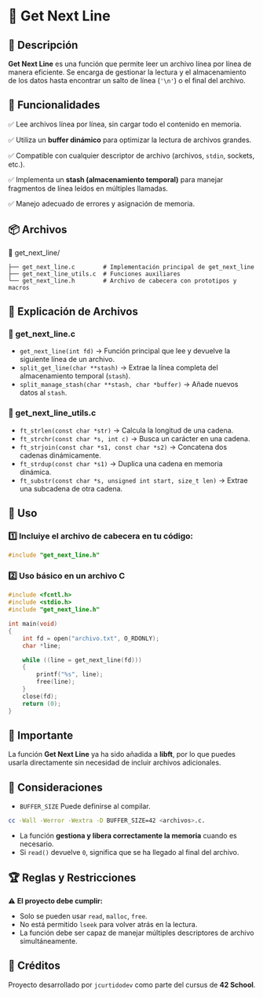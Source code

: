 # 📜 Get Next Line

## 📌 Descripción
**Get Next Line** es una función que permite leer un archivo línea por línea de manera eficiente.
Se encarga de gestionar la lectura y el almacenamiento de los datos hasta encontrar un salto de línea (`'\n'`) o el final del archivo.

## 🎯 Funcionalidades
✅ Lee archivos línea por línea, sin cargar todo el contenido en memoria.

✅ Utiliza un **buffer dinámico** para optimizar la lectura de archivos grandes.

✅ Compatible con cualquier descriptor de archivo (archivos, `stdin`, sockets, etc.).

✅ Implementa un **stash (almacenamiento temporal)** para manejar fragmentos de línea leídos en múltiples llamadas.

✅ Manejo adecuado de errores y asignación de memoria.

## 📦 Archivos

📂 get_next_line/
```
├── get_next_line.c        # Implementación principal de get_next_line
├── get_next_line_utils.c  # Funciones auxiliares
└── get_next_line.h        # Archivo de cabecera con prototipos y macros
```

## 📂 Explicación de Archivos

### 📜 get_next_line.c
- `get_next_line(int fd)` → Función principal que lee y devuelve la siguiente línea de un archivo.
- `split_get_line(char **stash)` → Extrae la línea completa del almacenamiento temporal (`stash`).
- `split_manage_stash(char **stash, char *buffer)` → Añade nuevos datos al `stash`.

### 📜 get_next_line_utils.c
- `ft_strlen(const char *str)` → Calcula la longitud de una cadena.
- `ft_strchr(const char *s, int c)` → Busca un carácter en una cadena.
- `ft_strjoin(const char *s1, const char *s2)` → Concatena dos cadenas dinámicamente.
- `ft_strdup(const char *s1)` → Duplica una cadena en memoria dinámica.
- `ft_substr(const char *s, unsigned int start, size_t len)` → Extrae una subcadena de otra cadena.

## 🚀 Uso
### 1️⃣ Incluiye el archivo de cabecera en tu código:
```C
#include "get_next_line.h"
```

### 2️⃣ Uso básico en un archivo C
```C
#include <fcntl.h>
#include <stdio.h>
#include "get_next_line.h"

int main(void)
{
    int fd = open("archivo.txt", O_RDONLY);
    char *line;

    while ((line = get_next_line(fd)))
    {
        printf("%s", line);
        free(line);
    }
    close(fd);
    return (0);
}
```

## 🔔 Importante  
La función **Get Next Line** ya ha sido añadida a **libft**, por lo que puedes usarla directamente sin necesidad de incluir archivos adicionales.

## 📌 Consideraciones
- `BUFFER_SIZE` Puede definirse al compilar.
```bash
cc -Wall -Werror -Wextra -D BUFFER_SIZE=42 <archivos>.c.
```
- La función **gestiona y libera correctamente la memoria** cuando es necesario.
- Si `read()` devuelve `0`, significa que se ha llegado al final del archivo.

## 🏆 Reglas y Restricciones
⚠️ **El proyecto debe cumplir:**
- Solo se pueden usar `read`, `malloc`, `free`.
- No está permitido `lseek` para volver atrás en la lectura.
- La función debe ser capaz de manejar múltiples descriptores de archivo simultáneamente.

## 🤝 Créditos
Proyecto desarrollado por `jcurtidodev` como parte del cursus de **42 School**.

